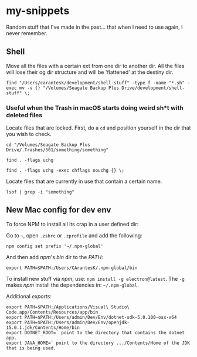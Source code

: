 # my-snippets
Random stuff that I've made in the past... that when I need to use again, I never remember.

## Shell

Move all the files with a certain ext from one dir to another dir. All the files will lose their og dir structure and will be 'flattened' at the destiny dir.

`find "/Users/carantesk/development/shell-stuff" -type f -name "*.sh" -exec mv -v {} "/Volumes/Seagate Backup Plus Drive/development/shell-stuff" \;`

### Useful when the Trash in macOS starts doing weird sh*t with deleted files

Locate files that are locked. First, do a `cd` and position yourself in the dir that you wish to check.

`cd "/Volumes/Seagate Backup Plus Drive/.Trashes/501/something/something"`

`find . -flags uchg`

`find . -flags uchg -exec chflags nouchg {} \;`

Locate files that are currently in use that contain a certain name.

`lsof | grep -i "something"`

## New Mac config for dev env

To force NPM to install all its crap in a user defined dir:

Go to `~`, open `.zshrc` or `.zprofile` and add the following: 

`npm config set prefix '~/.npm-global'`

And then add *npm*'s *bin* dir to the *PATH*:

`export PATH=$PATH:/Users/CArantesK/.npm-global/bin`

To install new stuff via *npm*, use: `npm install -g electron@latest`. The `-g` makes *npm* install the dependencies in: `~/.npm-global`.

Additional *exports*:

```shell
export PATH=$PATH:/Applications/Visual\ Studio\ Code.app/Contents/Resources/app/bin
export PATH=$PATH:/Users/admin/Dev/Env/dotnet-sdk-5.0.100-osx-x64
export PATH=$PATH:/Users/admin/Dev/Env/openjdk-15.0.1.jdk/Contents/Home/bin
export DOTNET_ROOT=` point to the directory that contains the dotnet app.
export JAVA_HOME=` point to the directory .../Contents/Home of the JDK that is being used.
````
